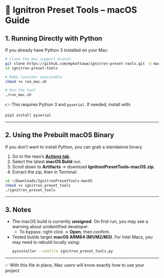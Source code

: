 # 📘 Ignitron Preset Tools – macOS Guide

## 1. Running Directly with Python
If you already have Python 3 installed on your Mac:

```bash
# Clone the mac_support branch
git clone https://github.com/mpkottawa/ignitron-preset-tools.git -b mac_support
cd ignitron-preset-tools

# Make launcher executable
chmod +x run_mac.sh

# Run the tool
./run_mac.sh
```

👉 This requires Python 3 and `pyserial`. If needed, install with:
```bash
pip3 install pyserial
```

---

## 2. Using the Prebuilt macOS Binary
If you don’t want to install Python, you can grab a standalone binary.

1. Go to the repo’s [**Actions tab**](../../actions).  
2. Select the latest **macOS Build** run.  
3. Scroll down to **Artifacts** → download **IgnitronPresetTools-macOS.zip**.  
4. Extract the zip, then in Terminal:

```bash
cd ~/Downloads/IgnitronPresetTools-macOS
chmod +x ignitron_preset_tools
./ignitron_preset_tools
```

---

## 3. Notes
- The macOS build is currently **unsigned**. On first run, you may see a warning about unidentified developer.  
  - To bypass: right-click → **Open**, then confirm.  
- Tested builds target **macOS ARM64 (M1/M2/M3)**. For Intel Macs, you may need to rebuild locally using:
  ```bash
  pyinstaller --onefile ignitron_preset_tools.py
  ```

---

✅ With this file in place, Mac users will know exactly how to use your project.
